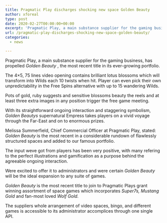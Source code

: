 ```yaml
---
title: Pragmatic Play discharges shocking new space Golden Beauty
author: xforeal 
type: post
date: 2020-02-27T00:00:00+00:00
excerpt: 'Pragmatic Play, a main substance supplier for the gaming business, has propelled Golden Beauty, the most recent title in its ever-extending portfolio '
url: /pragmatic-play-discharges-shocking-new-space-golden-beauty/
categories:
  - news

---
```

Pragmatic Play, a main substance supplier for the gaming business, has propelled _Golden Beauty_ , the most recent title in its ever-growing portfolio. 

The 4&#215;5, 75 lines video opening contains brilliant lotus blossoms which will transform into Wilds each 10 twists when hit. Player can even pick their own unpredictability in the Free Spins alternative with up to 15 wandering Wilds. 

Pots of gold, ruby suggests and sensitive blossoms beauty the reels and at least three extra images in any position trigger the free game meeting. 

With its straightforward ongoing interaction and staggering symbolism, _Golden Beautys_ supernatural Empress takes players on a vivid voyage through the Far-East and on to enormous prizes. 

Melissa Summerfield, Chief Commercial Officer at Pragmatic Play, stated: _Golden Beauty_ is the most recent in a considerable rundown of flawlessly structured spaces and added to our famous portfolio. 

The input weve got from players has been very positive, with many refering to the perfect illustrations and gamification as a purpose behind the agreeable ongoing interaction. 

Were excited to offer it to administrators and were certain _Golden Beauty_ will be the ideal expansion to any suite of games. 

_Golden Beauty_ is the most recent title to join to Pragmatic Plays grant winning assortment of space games which incorporates _Super7s, Mustang Gold_ and fan-most loved _Wolf Gold._ 

The suppliers whole arrangement of video spaces, bingo, and different games is accessible to its administrator accomplices through one single API.